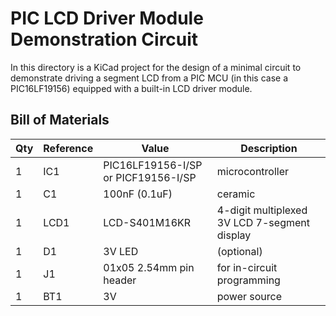 # PIC LCD Driver Module Demonstration Circuit

In this directory is a KiCad project for the design of a minimal circuit to demonstrate driving
a segment LCD from a PIC MCU (in this case a PIC16LF19156) equipped with a built-in LCD driver module.

## Bill of Materials

Qty | Reference | Value | Description
--- | --------- | ----- | -----------
1 | IC1 | PIC16LF19156-I/SP or PICF19156-I/SP | microcontroller
1 | C1 | 100nF (0.1uF) | ceramic
1 | LCD1 | LCD-S401M16KR | 4-digit multiplexed 3V LCD 7-segment display
1 | D1 | 3V LED | (optional)
1 | J1 | 01x05 2.54mm pin header | for in-circuit programming
1 | BT1 | 3V | power source
